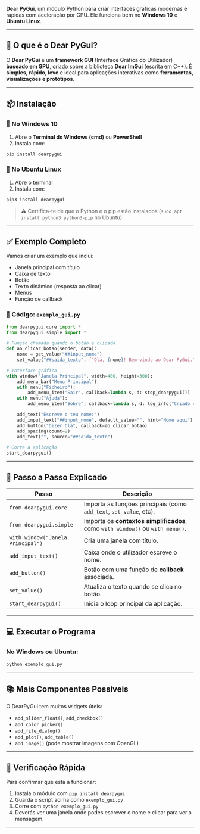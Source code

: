 **Dear PyGui**, um módulo Python para criar interfaces gráficas modernas e rápidas com aceleração por GPU. Ele funciona bem no **Windows 10** e **Ubuntu Linux**.

---

## 🧩 O que é o Dear PyGui?

O **Dear PyGui** é um **framework GUI** (Interface Gráfica do Utilizador) **baseado em GPU**, criado sobre a biblioteca **Dear ImGui** (escrita em C++). É **simples, rápido, leve** e ideal para aplicações interativas como **ferramentas, visualizações e protótipos**.

---

## 📦 Instalação

### 🔹 No Windows 10

1. Abre o **Terminal do Windows (cmd)** ou **PowerShell**
2. Instala com:

```bash
pip install dearpygui
```

### 🔹 No Ubuntu Linux

1. Abre o terminal
2. Instala com:

```bash
pip3 install dearpygui
```

> ⚠️ Certifica-te de que o Python e o pip estão instalados (`sudo apt install python3 python3-pip` no Ubuntu)

---

## ✅ Exemplo Completo

Vamos criar um exemplo que inclui:

* Janela principal com título
* Caixa de texto
* Botão
* Texto dinâmico (resposta ao clicar)
* Menus
* Função de callback

### 📄 Código: `exemplo_gui.py`

```python
from dearpygui.core import *
from dearpygui.simple import *

# Função chamada quando o botão é clicado
def ao_clicar_botao(sender, data):
    nome = get_value("##input_nome")
    set_value("##saida_texto", f"Olá, {nome}! Bem-vindo ao Dear PyGui.")

# Interface gráfica
with window("Janela Principal", width=400, height=300):
    add_menu_bar("Menu Principal")
    with menu("Ficheiro"):
        add_menu_item("Sair", callback=lambda s, d: stop_dearpygui())
    with menu("Ajuda"):
        add_menu_item("Sobre", callback=lambda s, d: log_info("Criado com Dear PyGui"))

    add_text("Escreve o teu nome:")
    add_input_text("##input_nome", default_value="", hint="Nome aqui")
    add_button("Dizer Olá", callback=ao_clicar_botao)
    add_spacing(count=2)
    add_text("", source="##saida_texto")

# Corre a aplicação
start_dearpygui()
```

---

## 📌 Passo a Passo Explicado

| Passo                             | Descrição                                                                      |
| --------------------------------- | ------------------------------------------------------------------------------ |
| `from dearpygui.core`             | Importa as funções principais (como `add_text`, `set_value`, etc).             |
| `from dearpygui.simple`           | Importa os **contextos simplificados**, como `with window()` ou `with menu()`. |
| `with window("Janela Principal")` | Cria uma janela com título.                                                    |
| `add_input_text()`                | Caixa onde o utilizador escreve o nome.                                        |
| `add_button()`                    | Botão com uma função de **callback** associada.                                |
| `set_value()`                     | Atualiza o texto quando se clica no botão.                                     |
| `start_dearpygui()`               | Inicia o loop principal da aplicação.                                          |

---

## 💻 Executar o Programa

### No Windows ou Ubuntu:

```bash
python exemplo_gui.py
```

---

## 📚 Mais Componentes Possíveis

O DearPyGui tem muitos widgets úteis:

* `add_slider_float()`, `add_checkbox()`
* `add_color_picker()`
* `add_file_dialog()`
* `add_plot()`, `add_table()`
* `add_image()` (pode mostrar imagens com OpenGL)

---

## 🧪 Verificação Rápida

Para confirmar que está a funcionar:

1. Instala o módulo com `pip install dearpygui`
2. Guarda o script acima como `exemplo_gui.py`
3. Corre com `python exemplo_gui.py`
4. Deverás ver uma janela onde podes escrever o nome e clicar para ver a mensagem.

---
